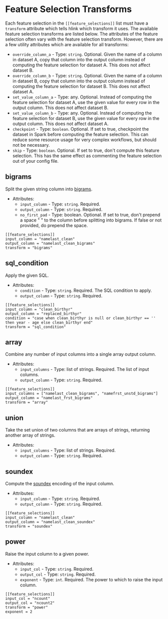 # Feature Selection Transforms

Each feature selection in the `[[feature_selections]]` list must have a
`transform` attribute which tells hlink which transform it uses. The available
feature selection transforms are listed below. The attributes of the feature
selection often vary with the feature selection transform. However, there are a
few utility attributes which are available for all transforms:

- `override_column_a` - Type: `string`. Optional. Given the name of a column in
  dataset A, copy that column into the output column instead of computing the
  feature selection for dataset A. This does not affect dataset B.
- `override_column_b` - Type: `string`. Optional. Given the name of a column in
  dataset B, copy that column into the output column instead of computing the
  feature selection for dataset B. This does not affect dataset A.
- `set_value_column_a` - Type: any. Optional. Instead of computing the feature
  selection for dataset A, use the given value for every row in the output
  column. This does not affect dataset B.
- `set_value_column_b` - Type: any. Optional. Instead of computing the feature
  selection for dataset B, use the given value for every row in the output
  column. This does not affect dataset A.
- `checkpoint` - Type: `boolean`. Optional. If set to true, checkpoint the
  dataset in Spark before computing the feature selection. This can reduce some
  resource usage for very complex workflows, but should not be necessary.
- `skip` - Type: `boolean`. Optional. If set to true, don't compute this
  feature selection. This has the same effect as commenting the feature
  selection out of your config file.

## bigrams

Split the given string column into [bigrams](https://en.wikipedia.org/wiki/Bigram).

* Attributes:
  * `input_column` - Type: `string`. Required.
  * `output_column` - Type: `string`. Required.
  * `no_first_pad` - Type: boolean. Optional. If set to true, don't prepend a space " " to the column before splitting into bigrams. If false or not provided, do prepend the space.

```
[[feature_selections]]
input_column = "namelast_clean"
output_column = "namelast_clean_bigrams"
transform = "bigrams"
```

## sql_condition

Apply the given SQL.

* Attributes:
  * `condition` - Type: `string`. Required. The SQL condition to apply.
  * `output_column` - Type: `string`. Required.

```
[[feature_selections]]
input_column = "clean_birthyr"
output_column = "replaced_birthyr"
condition = "case when clean_birthyr is null or clean_birthyr == '' then year - age else clean_birthyr end"
transform = "sql_condition"
```

## array

Combine any number of input columns into a single array output column.

* Attributes:
  * `input_columns` - Type: list of strings. Required. The list of input columns.
  * `output_column` - Type: `string`. Required.

```
[[feature_selections]]
input_columns = ["namelast_clean_bigrams", "namefrst_unstd_bigrams"]
output_column = "namelast_frst_bigrams"
transform = "array"
```

## union

Take the set union of two columns that are arrays of strings, returning another
array of strings.

* Attributes:
  * `input_columns` - Type: list of strings. Required.
  * `output_column` - Type: `string`. Required.

## soundex

Compute the [soundex](https://en.wikipedia.org/wiki/Soundex) encoding of the input column.

* Attributes:
  * `input_column` - Type: `string`. Required.
  * `output_column` - Type: `string`. Required.

```
[[feature_selections]]
input_column = "namelast_clean"
output_column = "namelast_clean_soundex"
transform = "soundex"
```

## power

Raise the input column to a given power.

* Attributes:
  * `input_col` - Type: `string`. Required.
  * `output_col` - Type: `string`. Required.
  * `exponent` - Type: `int`. Required. The power to which to raise the input column.

```
[[feature_selections]]
input_col = "ncount"
output_col = "ncount2"
transform = "power"
exponent = 2
```

